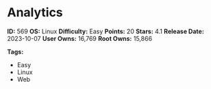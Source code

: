 # Analytics

**ID:** 569
**OS:** Linux
**Difficulty:** Easy
**Points:** 20
**Stars:** 4.1
**Release Date:** 2023-10-07
**User Owns:** 16,769
**Root Owns:** 15,866

**Tags:**
- Easy
- Linux
- Web

